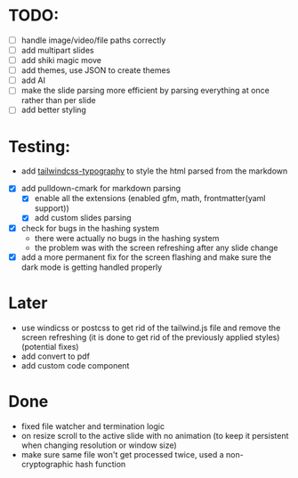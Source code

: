 # TODO:

- [ ] handle image/video/file paths correctly
- [ ] add multipart slides
- [ ] add shiki magic move
- [ ] add themes, use JSON to create themes
- [ ] add AI
- [ ] make the slide parsing more efficient by parsing everything at once rather than per slide
- [ ] add better styling

# Testing:

- add [tailwindcss-typography](https://github.com/tailwindlabs/tailwindcss-typography) to style the html parsed from the markdown
- [x] add pulldown-cmark for markdown parsing
  - [x] enable all the extensions (enabled gfm, math, frontmatter(yaml support))
  - [x] add custom slides parsing
- [x] check for bugs in the hashing system
  - there were actually no bugs in the hashing system
  - the problem was with the screen refreshing after any slide change
- [x] add a more permanent fix for the screen flashing and make sure the dark mode is getting handled properly

# Later

- use windicss or postcss to get rid of the tailwind.js file and remove the screen refreshing (it is done to get rid of the previously applied styles) (potential fixes)
- add convert to pdf
- add custom code component

# Done

- fixed file watcher and termination logic
- on resize scroll to the active slide with no animation (to keep it persistent when changing resolution or window size)
- make sure same file won't get processed twice, used a non-cryptographic hash function
